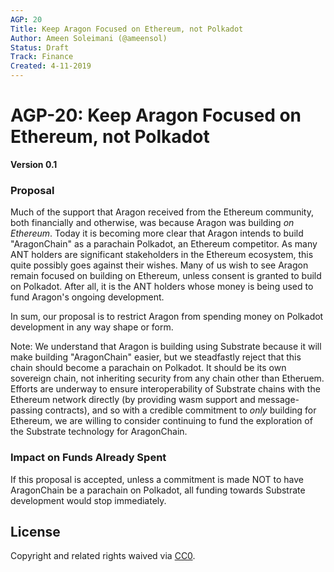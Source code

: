 ```yaml
---
AGP: 20
Title: Keep Aragon Focused on Ethereum, not Polkadot
Author: Ameen Soleimani (@ameensol)
Status: Draft
Track: Finance
Created: 4-11-2019
---
```


# AGP-20: Keep Aragon Focused on Ethereum, not Polkadot

**Version 0.1**

### Proposal

Much of the support that Aragon received from the Ethereum community, both financially and otherwise, was because Aragon was building *on Ethereum*. Today it is becoming more clear that Aragon intends to build "AragonChain" as a parachain Polkadot, an Ethereum competitor. As many ANT holders are significant stakeholders in the Ethereum ecosystem, this quite possibly goes against their wishes. Many of us wish to see Aragon remain focused on building on Ethereum, unless consent is granted to build on Polkadot. After all, it is the ANT holders whose money is being used to fund Aragon's ongoing development.

In sum, our proposal is to restrict Aragon from spending money on Polkadot development in any way shape or form. 

Note: We understand that Aragon is building using Substrate because it will make building "AragonChain" easier, but we steadfastly reject that this chain should become a parachain on Polkadot. It should be its own sovereign chain, not inheriting security from any chain other than Etheruem. Efforts are underway to ensure interoperability of Substrate chains with the Ethereum network directly (by providing wasm support and message-passing contracts), and so with a credible commitment to *only* building for Ethereum, we are willing to consider continuing to fund the exploration of the Substrate technology for AragonChain. 

### Impact on Funds Already Spent

If this proposal is accepted, unless a commitment is made NOT to have AragonChain be a parachain on Polkadot, all funding towards Substrate development would stop immediately. 

## License
Copyright and related rights waived via [CC0](https://creativecommons.org/publicdomain/zero/1.0/).
